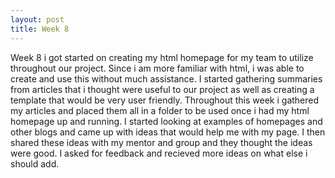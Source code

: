 ```yaml
---
layout: post
title: Week 8
---
```


Week 8 i got started on creating my html homepage for my team to utilize throughout our project. Since i am more familiar with html, i was able to create and use this without much assistance. I started gathering summaries from articles that i thought were useful to our project as well as creating a template that would be very user friendly. Throughout this week i gathered my articles and placed them all in a folder to be used once i had my html homepage up and running. I started looking at examples of homepages and other blogs and came up with ideas that would help me with my page. I then shared these ideas with my mentor and group and they thought the ideas were good. I asked for feedback and recieved more ideas on what else i should add.

